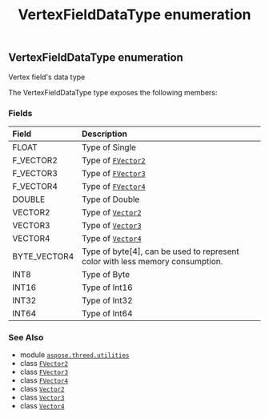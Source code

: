 ﻿---
title: VertexFieldDataType enumeration
second_title: Aspose.3D for Python via .NET API References
description: 
type: docs
weight: 310
url: /python-net/aspose.threed.utilities/vertexfielddatatype/
is_root: false
---

## VertexFieldDataType enumeration

Vertex field's data type



The VertexFieldDataType type exposes the following members:

### Fields
| Field | Description |
| :- | :- |
| FLOAT | Type of Single |
| F_VECTOR2 | Type of [`FVector2`](/3d/python-net/aspose.threed.utilities/fvector2) |
| F_VECTOR3 | Type of [`FVector3`](/3d/python-net/aspose.threed.utilities/fvector3) |
| F_VECTOR4 | Type of [`FVector4`](/3d/python-net/aspose.threed.utilities/fvector4) |
| DOUBLE | Type of Double |
| VECTOR2 | Type of [`Vector2`](/3d/python-net/aspose.threed.utilities/vector2) |
| VECTOR3 | Type of [`Vector3`](/3d/python-net/aspose.threed.utilities/vector3) |
| VECTOR4 | Type of [`Vector4`](/3d/python-net/aspose.threed.utilities/vector4) |
| BYTE_VECTOR4 | Type of byte[4], can be used to represent color with less memory consumption. |
| INT8 | Type of Byte |
| INT16 | Type of Int16 |
| INT32 | Type of Int32 |
| INT64 | Type of Int64 |



### See Also
* module [`aspose.threed.utilities`](..)
* class [`FVector2`](/3d/python-net/aspose.threed.utilities/fvector2)
* class [`FVector3`](/3d/python-net/aspose.threed.utilities/fvector3)
* class [`FVector4`](/3d/python-net/aspose.threed.utilities/fvector4)
* class [`Vector2`](/3d/python-net/aspose.threed.utilities/vector2)
* class [`Vector3`](/3d/python-net/aspose.threed.utilities/vector3)
* class [`Vector4`](/3d/python-net/aspose.threed.utilities/vector4)
